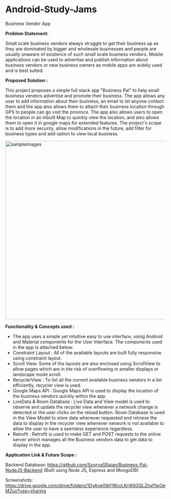 # Android-Study-Jams

Business Vendor App

<b> Problem Statement: </b>

Small scale business vendors always struggle to get their business up as they are dominated by bigger and wholesale businesses and people are usually unaware of existence of such small scale business vendors. Mobile applications can be used to advertise and publish information about business vendors or new business owners as mobile apps are widely used and is best suited.

<b> Proposed Solution : </b>

This project proposes a simple full stack app "Business Pal" to help small business vendors advertise and promote their business. The app allows any user to add information about their business, an email to let anyone contact them and the  app also allows them to attach their business location through GPS to people can go visit the province. The app also allows users to open the location in an inbuilt Map to quickly view the location, and also allows them to open it in google maps for extended features. The project's scope is to add more security, allow modifications in the future, add filter for business types and add option to view local business.

<img width="559" alt="sampleimages" src="https://user-images.githubusercontent.com/18289261/142846646-a6858641-ad88-43aa-b8bb-b690fd7126f1.png">
              
<b> Functionality & Concepts used : </b>

- The app uses a simple yet intuitive easy to use interface, using Android and Material components for the User Interface. The components used in the app is attached below: 
- Constraint Layout : All of the available layouts are built fully responsive using constraint layout. 
-  Scroll View: Some of the layouts are also enclosed using ScrollView to allow pages which are in the risk of overflowing in smaller displays or landscape mode scroll.
- RecyclerView : To list all the current available business vendors in a list efficiently, recycler view is used.
- Google Maps API : Google Maps API is used to display the location of the business vendors quickly within the app.
- LiveData & Room Database : Live Data and View model is used to observe and update the recycler view whenever a network change is detected or the user clicks on the reload button. Room Database is used in the View Model to store data whenever requested and retrieve the data to display in the recycler view whenever network is not available to allow the user to have a seemless experience regardless.
- Retrofit : Retrofit is used to make GET and POST requests to the online server which manages all the Business vendors data to get data to display in the app.

<b> Application Link & Future Scope : </b>

Backend Database: https://github.com/SooryaSRajan/Business-Pal-NodeJS-Backend (Built using Node JS, Express and MongoDB)

Screenshots: https://drive.google.com/drive/folders/1DyAoe0IbYWcoLKn9SGQLZhxf1wOeMZuo?usp=sharing


